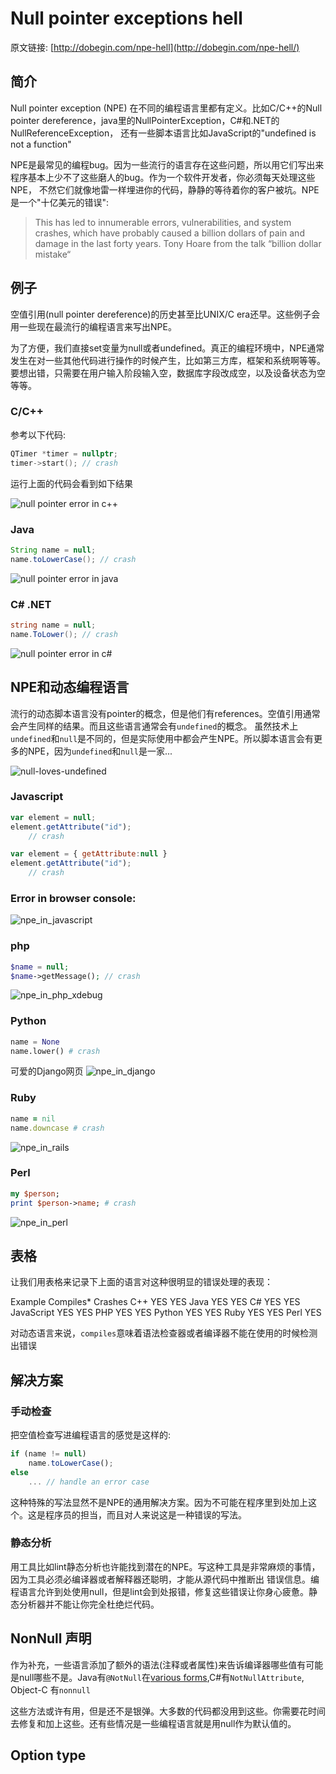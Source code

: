 # Null pointer exceptions hell

原文链接: [http://dobegin.com/npe-hell](http://dobegin.com/npe-hell/)

## 简介

Null pointer exception (NPE) 在不同的编程语言里都有定义。比如C/C++的Null pointer dereference，java里的NullPointerException，C#和.NET的NullReferenceException，
还有一些脚本语言比如JavaScript的"undefined is not a function"

NPE是最常见的编程bug。因为一些流行的语言存在这些问题，所以用它们写出来程序基本上少不了这些磨人的bug。作为一个软件开发者，你必须每天处理这些NPE，
不然它们就像地雷一样埋进你的代码，静静的等待着你的客户被坑。NPE是一个"十亿美元的错误":
> This has led to innumerable errors, vulnerabilities, and system crashes, which have probably caused a billion dollars of
> pain and damage in the last forty years.
> Tony Hoare from the talk “billion dollar mistake“

## 例子

空值引用(null pointer dereference)的历史甚至比UNIX/C era还早。这些例子会用一些现在最流行的编程语言来写出NPE。

为了方便，我们直接set变量为null或者undefined。真正的编程环境中，NPE通常发生在对一些其他代码进行操作的时候产生，比如第三方库，框架和系统啊等等。
要想出错，只需要在用户输入阶段输入空，数据库字段改成空，以及设备状态为空等等。

### C/C++

参考以下代码:

```c++
QTimer *timer = nullptr;
timer->start(); // crash
```

运行上面的代码会看到如下结果

![null pointer error in c++](https://raw.githubusercontent.com/useroriented/useroriented.github.io/master/images/npe/npe_in_cpp.png)

### Java

```java
String name = null;
name.toLowerCase(); // crash
```

![null pointer error in java](https://raw.githubusercontent.com/useroriented/useroriented.github.io/master/images/npe/npe_in_java_jsp.png)

### C# .NET

```c#
string name = null;
name.ToLower(); // crash
```

![null pointer error in c#](https://raw.githubusercontent.com/useroriented/useroriented.github.io/master/images/npe/npe_in_aspnet.png)

## NPE和动态编程语言

流行的动态脚本语言没有pointer的概念，但是他们有references。空值引用通常会产生同样的结果。而且这些语言通常会有`undefined`的概念。
虽然技术上`undefined`和`null`是不同的，但是实际使用中都会产生NPE。所以脚本语言会有更多的NPE，因为`undefined`和`null`是一家...

![null-loves-undefined](https://raw.githubusercontent.com/useroriented/useroriented.github.io/master/images/npe/null-loves-undefined.png)

### Javascript

```js
var element = null;
element.getAttribute("id");
    // crash

var element = { getAttribute:null }
element.getAttribute("id");
    // crash
```

### Error in browser console:

![npe_in_javascript](https://raw.githubusercontent.com/useroriented/useroriented.github.io/master/images/npe/npe_in_javascript.png)

### php

```php
$name = null;
$name->getMessage(); // crash
```

![npe_in_php_xdebug](https://raw.githubusercontent.com/useroriented/useroriented.github.io/master/images/npe/npe_in_php_xdebug.png)

### Python

```python
name = None
name.lower() # crash
```

可爱的Django网页
![npe_in_django](https://raw.githubusercontent.com/useroriented/useroriented.github.io/master/images/npe/npe_in_django.png)

### Ruby

```ruby
name = nil
name.downcase # crash 
```

![npe_in_rails](https://raw.githubusercontent.com/useroriented/useroriented.github.io/master/images/npe/npe_in_rails.png)

### Perl

```perl
my $person;
print $person->name; # crash 
```

![npe_in_perl](https://raw.githubusercontent.com/useroriented/useroriented.github.io/master/images/npe/npe_in_perl.png)

## 表格

让我们用表格来记录下上面的语言对这种很明显的错误处理的表现：

Example	Compiles*	Crashes
C++	YES	YES
Java	YES	YES
C#	YES	YES
JavaScript	YES	YES
PHP	YES	YES
Python	YES	YES
Ruby	YES	YES
Perl	YES

对动态语言来说，`compiles`意味着语法检查器或者编译器不能在使用的时候检测出错误

## 解决方案

### 手动检查

把空值检查写进编程语言的感觉是这样的:

```js
if (name != null)
    name.toLowerCase();
else
    ... // handle an error case
```

这种特殊的写法显然不是NPE的通用解决方案。因为不可能在程序里到处加上这个。这是程序员的担当，而且对人来说这是一种错误的写法。

### 静态分析

用工具比如lint静态分析也许能找到潜在的NPE。写这种工具是非常麻烦的事情，因为工具必须必编译器或者解释器还聪明，才能从源代码中推断出
错误信息。编程语言允许到处使用null，但是lint会到处报错，修复这些错误让你身心疲惫。静态分析器并不能让你完全杜绝烂代码。


## NonNull 声明

作为补充，一些语言添加了额外的语法(注释或者属性)来告诉编译器哪些值有可能是null哪些不是。Java有`@NotNull`在[various forms](http://stackoverflow.com/questions/4963300/which-notnull-java-annotation-should-i-use),C#有`NotNullAttribute`,
Object-C 有`nonnull`

这些方法或许有用，但是还不是银弹。大多数的代码都没用到这些。你需要花时间去修复和加上这些。还有些情况是一些编程语言就是用null作为默认值的。

## Option type